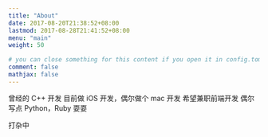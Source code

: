 ```yaml
---
title: "About"
date: 2017-08-20T21:38:52+08:00
lastmod: 2017-08-28T21:41:52+08:00
menu: "main"
weight: 50

# you can close something for this content if you open it in config.toml.
comment: false
mathjax: false
---
```


曾经的 C++ 开发
目前做 iOS 开发，偶尔做个 mac 开发
希望兼职前端开发
偶尔写点 Python，Ruby 耍耍

打杂中
